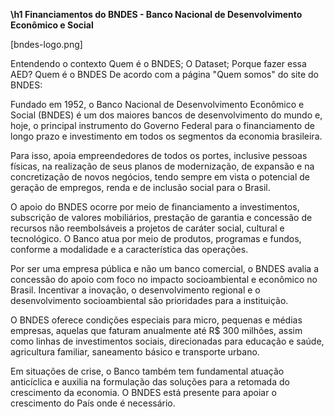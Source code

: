 **\h1 Financiamentos do BNDES - Banco Nacional de Desenvolvimento Econômico e Social**


[bndes-logo.png]

Entendendo o contexto
Quem é o BNDES;
O Dataset;
Porque fazer essa AED?
Quem é o BNDES
De acordo com a página "Quem somos" do site do BNDES:

Fundado em 1952, o Banco Nacional de Desenvolvimento Econômico e Social (BNDES) é um dos maiores bancos de desenvolvimento do mundo e, hoje, o principal instrumento do Governo Federal para o financiamento de longo prazo e investimento em todos os segmentos da economia brasileira.

Para isso, apoia empreendedores de todos os portes, inclusive pessoas físicas, na realização de seus planos de modernização, de expansão e na concretização de novos negócios, tendo sempre em vista o potencial de geração de empregos, renda e de inclusão social para o Brasil.

O apoio do BNDES ocorre por meio de financiamento a investimentos, subscrição de valores mobiliários, prestação de garantia e concessão de recursos não reembolsáveis a projetos de caráter social, cultural e tecnológico. O Banco atua por meio de produtos, programas e fundos, conforme a modalidade e a característica das operações.

Por ser uma empresa pública e não um banco comercial, o BNDES avalia a concessão do apoio com foco no impacto socioambiental e econômico no Brasil. Incentivar a inovação, o desenvolvimento regional e o desenvolvimento socioambiental são prioridades para a instituição.

O BNDES oferece condições especiais para micro, pequenas e médias empresas, aquelas que faturam anualmente até R$ 300 milhões, assim como linhas de investimentos sociais, direcionadas para educação e saúde, agricultura familiar, saneamento básico e transporte urbano.

Em situações de crise, o Banco também tem fundamental atuação anticíclica e auxilia na formulação das soluções para a retomada do crescimento da economia. O BNDES está presente para apoiar o crescimento do País onde é necessário.
